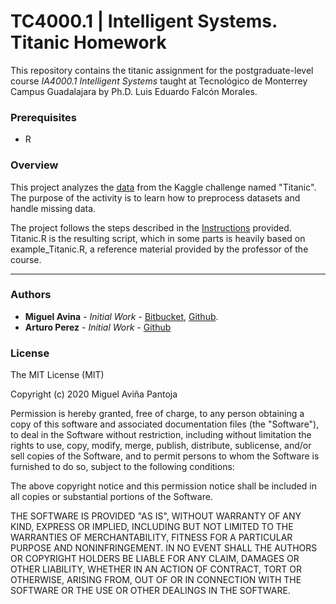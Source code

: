 # TC4000.1 | Intelligent Systems. Titanic Homework

This repository contains the titanic assignment for the postgraduate-level
course *IA4000.1 Intelligent Systems* taught at Tecnológico de Monterrey Campus
Guadalajara by Ph.D. Luis Eduardo Falcón Morales.

### Prerequisites ###

* R

### Overview ###

This project analyzes the [data](https://www.kaggle.com/c/titanic/data) from
the Kaggle challenge named "Titanic". The purpose of the activity is to learn
how to preprocess datasets and handle missing data.

The project follows the steps described in the [Instructions](https://github.com/miguelAvina1/Titanic/blob/master/Instructions/Tarea_Titanic.pdf)
 provided. Titanic.R is the resulting script, which in some parts is heavily
 based on example_Titanic.R, a reference material provided by the professor of the course.

* * *

### Authors ###

* **Miguel Avina** - *Initial Work* - [Bitbucket](https://bitbucket.org/miguel-esaul),
[Github](https://github.com/miguelAvina1).
* **Arturo Perez** - *Initial Work* - [Github](https://github.com/LAPD)

### License ###

The MIT License (MIT)

Copyright (c) 2020 Miguel Aviña Pantoja

Permission is hereby granted, free of charge, to any person obtaining a copy
of this software and associated documentation files (the "Software"), to deal
in the Software without restriction, including without limitation the rights
to use, copy, modify, merge, publish, distribute, sublicense, and/or sell
copies of the Software, and to permit persons to whom the Software is
furnished to do so, subject to the following conditions:

The above copyright notice and this permission notice shall be included in all
copies or substantial portions of the Software.

THE SOFTWARE IS PROVIDED "AS IS", WITHOUT WARRANTY OF ANY KIND, EXPRESS OR
IMPLIED, INCLUDING BUT NOT LIMITED TO THE WARRANTIES OF MERCHANTABILITY,
FITNESS FOR A PARTICULAR PURPOSE AND NONINFRINGEMENT. IN NO EVENT SHALL THE
AUTHORS OR COPYRIGHT HOLDERS BE LIABLE FOR ANY CLAIM, DAMAGES OR OTHER
LIABILITY, WHETHER IN AN ACTION OF CONTRACT, TORT OR OTHERWISE, ARISING FROM,
OUT OF OR IN CONNECTION WITH THE SOFTWARE OR THE USE OR OTHER DEALINGS IN THE
SOFTWARE.
